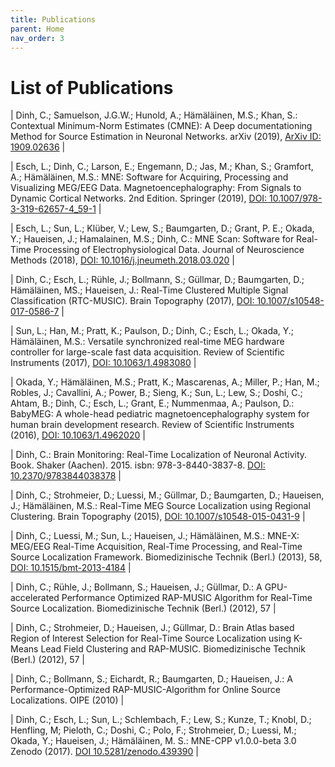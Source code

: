 ```yaml
---
title: Publications
parent: Home
nav_order: 3
---
```

# List of Publications

| Dinh, C.; Samuelson, J.G.W.; Hunold, A.; Hämäläinen, M.S.; Khan, S.: Contextual Minimum-Norm Estimates (CMNE): A Deep documentationing Method for Source Estimation in Neuronal Networks. arXiv (2019), [ArXiv ID: 1909.02636](http://arxiv.org/abs/1909.02636) |

| Esch, L.; Dinh, C.; Larson, E.; Engemann, D.; Jas, M.; Khan, S.; Gramfort, A.; Hämäläinen, M.S.: MNE: Software for Acquiring, Processing and Visualizing MEG/EEG Data. Magnetoencephalography: From Signals to Dynamic Cortical Networks. 2nd Edition. Springer (2019), [DOI: 10.1007/978-3-319-62657-4_59-1](https://link.springer.com/referenceworkentry/10.1007%2F978-3-319-62657-4_59-1) |

| Esch, L.; Sun, L.; Klüber, V.; Lew, S.; Baumgarten, D.; Grant, P. E.; Okada, Y.; Haueisen, J.; Hamalainen, M.S.; Dinh, C.: MNE Scan: Software for Real-Time Processing of Electrophysiological Data. Journal of Neuroscience Methods (2018), [DOI: 10.1016/j.jneumeth.2018.03.020](https://www.sciencedirect.com/science/article/pii/S0165027018300979) |

| Dinh, C.; Esch, L.; Rühle, J.; Bollmann, S.; Güllmar, D.; Baumgarten, D.; Hämäläinen, MS.; Haueisen, J.: Real-Time Clustered Multiple Signal Classification (RTC-MUSIC). Brain Topography (2017), [DOI: 10.1007/s10548-017-0586-7](https://www.sciencedirect.com/science/article/pii/S0165027018300979) |

| Sun, L.; Han, M.; Pratt, K.; Paulson, D.; Dinh, C.; Esch, L.; Okada, Y.; Hämäläinen, M.S.: Versatile synchronized real-time MEG hardware controller for large-scale fast data acquisition. Review of Scientific Instruments (2017), [DOI: 10.1063/1.4983080](https://www.sciencedirect.com/science/article/pii/S0165027018300979) |

| Okada, Y.; Hämäläinen, M.S.; Pratt, K.; Mascarenas, A.; Miller, P.; Han, M.; Robles, J.; Cavallini, A.; Power, B.; Sieng, K.; Sun, L.; Lew, S.; Doshi, C.; Ahtam, B.; Dinh, C.; Esch, L.; Grant, E.; Nummenmaa, A.; Paulson, D.: BabyMEG: A whole-head pediatric magnetoencephalography system for human brain development research. Review of Scientific Instruments (2016), [DOI: 10.1063/1.4962020](http://scitation.aip.org/content/aip/journal/rsi/87/9/10.1063/1.4962020) |

| Dinh, C.: Brain Monitoring: Real-Time Localization of Neuronal Activity. Book. Shaker (Aachen). 2015. isbn: 978-3-8440-3837-8. [DOI: 10.2370/9783844038378](http://www.shaker.eu/en/content/catalogue/index.asp?lang=en&ID=8&ISBN=978-3-8440-3837-8) |

| Dinh, C.; Strohmeier, D.; Luessi, M.; Güllmar, D.; Baumgarten, D.; Haueisen, J.; Hämäläinen, M.S.: Real-Time MEG Source Localization using Regional Clustering. Brain Topography (2015), [DOI: 10.1007/s10548-015-0431-9](http://link.springer.com/article/10.1007%2Fs10548-015-0431-9) |

| Dinh, C.; Luessi, M.; Sun, L.; Haueisen, J.; Hämäläinen, M.S.: MNE-X: MEG/EEG Real-Time Acquisition, Real-Time Processing, and Real-Time Source Localization Framework. Biomedizinische Technik (Berl.) (2013), 58, [DOI: 10.1515/bmt-2013-4184](https://www.degruyter.com/view/journals/bmte/aop/article-10.1515-bmt-2013-4184/article-10.1515-bmt-2013-4184.xml) |

| Dinh, C.; Rühle, J.; Bollmann, S.; Haueisen, J.; Güllmar, D.: A GPU-accelerated Performance Optimized RAP-MUSIC Algorithm for Real-Time Source Localization. Biomedizinische Technik (Berl.) (2012), 57 |

| Dinh, C.; Strohmeier, D.; Haueisen, J.; Güllmar, D.: Brain Atlas based Region of Interest Selection for Real-Time Source Localization using K-Means Lead Field Clustering and RAP-MUSIC. Biomedizinische Technik (Berl.) (2012), 57 |

| Dinh, C.; Bollmann, S.; Eichardt, R.; Baumgarten, D.; Haueisen, J.: A Performance-Optimized RAP-MUSIC-Algorithm for Online Source Localizations. OIPE (2010) |

| Dinh, C.; Esch, L.; Sun, L.; Schlembach, F.; Lew, S.; Kunze, T.; Knobl, D.; Henfling, M; Pieloth, C.; Doshi, C.; Polo, F.; Strohmeier, D.; Luessi, M.; Okada, Y.; Haueisen, J.; Hämäläinen, M. S.: MNE-CPP v1.0.0-beta 3.0 Zenodo (2017). [DOI 10.5281/zenodo.439390](https://zenodo.org/record/439390) |
